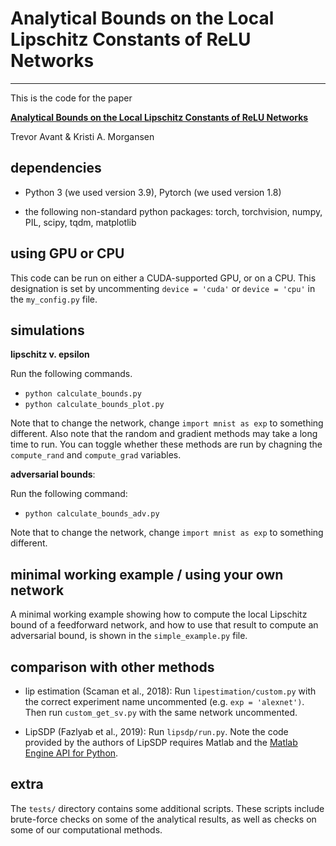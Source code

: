 # Analytical Bounds on the Local Lipschitz Constants of ReLU Networks

---

This is the code for the paper

[**Analytical Bounds on the Local Lipschitz Constants of ReLU Networks**](https://arxiv.org/abs/2104.14672)

Trevor Avant & Kristi A. Morgansen


## dependencies

* Python 3 (we used version 3.9), Pytorch (we used version 1.8)

* the following non-standard python packages: torch, torchvision, numpy, PIL, scipy, tqdm, matplotlib


## using GPU or CPU

This code can be run on either a CUDA-supported GPU, or on a CPU. This designation is set by uncommenting `device = 'cuda'` or `device = 'cpu'` in the `my_config.py` file.


## simulations

**lipschitz v. epsilon**

Run the following commands.
* `python calculate_bounds.py`
* `python calculate_bounds_plot.py`

Note that to change the network, change `import mnist as exp` to something different. Also note that the random and gradient methods may take a long time to run. You can toggle whether these methods are run by chagning the `compute_rand` and `compute_grad` variables.


**adversarial bounds**: 

Run the following command:
* `python calculate_bounds_adv.py`

Note that to change the network, change `import mnist as exp` to something different.


## minimal working example / using your own network

A minimal working example showing how to compute the local Lipschitz bound of a feedforward network, and how to use that result to compute an adversarial bound, is shown in the `simple_example.py` file.


## comparison with other methods

* lip estimation (Scaman et al., 2018): Run `lipestimation/custom.py` with the correct experiment name uncommented (e.g. `exp = 'alexnet')`. Then run `custom_get_sv.py` with the same network uncommented.

* LipSDP (Fazlyab et al., 2019): Run `lipsdp/run.py`. Note the code provided by the authors of LipSDP requires Matlab and the [Matlab Engine API for Python](https://www.mathworks.com/help/matlab/matlab-engine-for-python.html).


## extra

The `tests/` directory contains some additional scripts. These scripts include brute-force checks on some of the analytical results, as well as checks on some of our computational methods.

